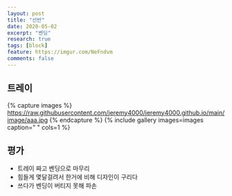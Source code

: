 ```yaml
---
layout: post
title: "선반"
date: 2020-05-02
excerpt: "벤딩"
research: true
tags: [block]
feature: https://imgur.com/NeFndvm
comments: false
---
```



## 트레이
{% capture images %}
https://raw.githubusercontent.com/jeremy4000/jeremy4000.github.io/main/image/aaa.jpg
{% endcapture %}
{% include gallery images=images caption=" " cols=1 %}


## 평가
* 트레이 짜고 벤딩으로 마무리
* 힘들게 몇달걸려서 한거에 비해 디자인이 구리다
* 쓰다가 벤딩이 버티지 못해 파손
